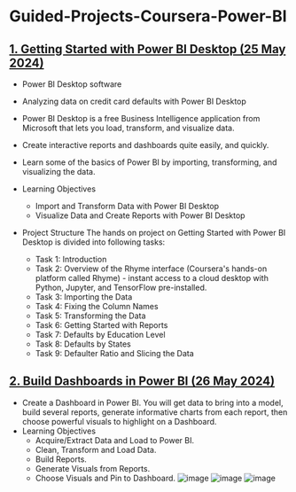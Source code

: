 # Guided-Projects-Coursera-Power-BI

## [1. Getting Started with Power BI Desktop (25 May 2024)](https://github.com/gjkaur/Guided-Projects-Coursera/tree/main/Getting%20Started%20with%20Power%20BI%20Desktop)
   - Power BI Desktop software
   - Analyzing data on credit card defaults with Power BI Desktop
   - Power BI Desktop is a free Business Intelligence application from Microsoft that lets you load, transform, and visualize data.
   - Create interactive reports and dashboards quite easily, and quickly.
   - Learn some of the basics of Power BI by importing, transforming, and visualizing the data.
  
   - Learning Objectives
      - Import and Transform Data with Power BI Desktop
      - Visualize Data and Create Reports with Power BI Desktop
    
   - Project Structure
      The hands on project on Getting Started with Power BI Desktop is divided into following tasks:
      
      - Task 1: Introduction
      - Task 2: Overview of the Rhyme interface (Coursera's hands-on platform called Rhyme) - instant access to a cloud desktop with Python, Jupyter, and TensorFlow pre-installed.  
      - Task 3: Importing the Data
      - Task 4: Fixing the Column Names
      - Task 5: Transforming the Data
      - Task 6: Getting Started with Reports
      - Task 7: Defaults by Education Level
      - Task 8: Defaults by States
      - Task 9: Defaulter Ratio and Slicing the Data

## [2. Build Dashboards in Power BI (26 May 2024)](https://github.com/gjkaur/Guided-Projects-Coursera-Power-BI/tree/main/Build%20Dashboards%20in%20Power%20BI)
   - Create a Dashboard in Power BI. You will get data to bring into a model, build several reports, generate informative charts from each report, then choose powerful visuals to highlight on a Dashboard.
   - Learning Objectives
      - Acquire/Extract Data and Load to Power BI.
      - Clean, Transform and Load Data.
      - Build Reports.
      - Generate Visuals from Reports.
      - Choose Visuals and Pin to Dashboard.
  ![image](https://github.com/gjkaur/Guided-Projects-Coursera-Power-BI/assets/36306330/f31180b3-bc90-4561-a576-715af3e24006)
![image](https://github.com/gjkaur/Guided-Projects-Coursera-Power-BI/assets/36306330/1e2250e2-e808-4d4c-9d5a-8d98e4630031)
![image](https://github.com/gjkaur/Guided-Projects-Coursera-Power-BI/assets/36306330/f5efa166-e10a-401a-b4c4-d82ec523e0f1)


